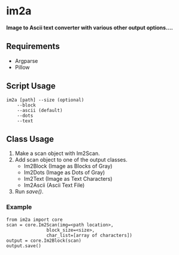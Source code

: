 # im2a
__Image to Ascii text converter with various other output options....__

## Requirements

- Argparse
- Pillow

## Script Usage

```
im2a [path] --size (optional)
    --block
    --ascii (default)
    --dots
    --text
```

## Class Usage

1. Make a scan object with Im2Scan.
2. Add scan object to one of the output classes.
    * Im2Block (Image as Blocks of Gray)
    * Im2Dots (Image as Dots of Gray)
    * Im2Text (Image as Text Characters)
    * Im2Ascii (Ascii Text File)
3. Run _save()_.

### Example

```
from im2a import core
scan = core.Im2Scan(img=<path location>, 
               block_size=<size>, 
               char_list=[array of characters])
output = core.Im2Block(scan)
output.save()
```


